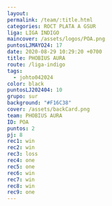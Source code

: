 ```yaml
---
layout: 
permalink: /team/:title.html
categories: ROCT PLATA A GSUR
liga: LIGA INDIGO
maincover: /assets/logos/POA.png
puntosLJMAYO24: 17
date: 2020-08-29 10:29:20 +0700
title: PHOBIUS AURA
route: /liga-indigo
tags:
  - johto042024
color: black
puntosLJ202404: 10
grupo: sur
background: "#F16C38"
cover: /assets/backCard.png
team: PHOBIUS AURA
ID: POA
puntos: 2
pj: 8
rec1: win
rec2: win
rec3: loss
rec4: one
rec5: one
rec6: win
rec7: win
rec8: win
rec9: one
---
```

